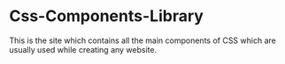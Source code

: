 # Css-Components-Library
This is the site which contains all the main components of CSS which are usually used while creating any website.
